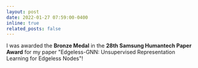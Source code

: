 ```yaml
---
layout: post
date: 2022-01-27 07:59:00-0400
inline: true
related_posts: false
---
```


I was awarded the **Bronze Medal** in the **28th Samsung Humantech Paper Award** for my paper "Edgeless-GNN: Unsupervised Representation Learning for Edgeless Nodes"!